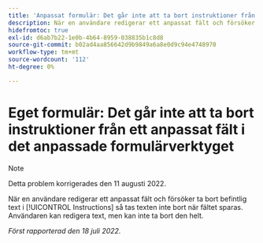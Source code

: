 ```yaml
---
title: 'Anpassat formulär: Det går inte att ta bort instruktioner från ett anpassat fält i det anpassade formulärverktyget'
description: När en användare redigerar ett anpassat fält och försöker ta bort befintlig text i [!UICONTROL Instructions] så tas texten inte bort när fältet sparas. Användaren kan redigera text, men kan inte ta bort den helt.
hidefromtoc: true
exl-id: d6ab7b22-1e0b-4b64-8959-038835b1c8d8
source-git-commit: b02ad4aa856642d9b9849a6a8e0d9c94e4748970
workflow-type: tm+mt
source-wordcount: '112'
ht-degree: 0%

---
```


# Eget formulär: Det går inte att ta bort instruktioner från ett anpassat fält i det anpassade formulärverktyget

>[!NOTE]
>
> Detta problem korrigerades den 11 augusti 2022.

När en användare redigerar ett anpassat fält och försöker ta bort befintlig text i [!UICONTROL Instructions] så tas texten inte bort när fältet sparas. Användaren kan redigera text, men kan inte ta bort den helt.

_Först rapporterad den 18 juli 2022._
